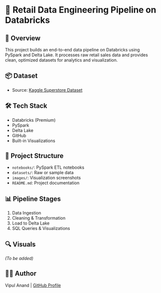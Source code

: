 # 🛒 Retail Data Engineering Pipeline on Databricks

## 🚀 Overview
This project builds an end-to-end data pipeline on Databricks using PySpark and Delta Lake. It processes raw retail sales data and provides clean, optimized datasets for analytics and visualization.

## 📦 Dataset
- Source: [Kaggle Superstore Dataset](https://www.kaggle.com/datasets/vivek468/superstore-dataset-final)

## 🛠️ Tech Stack
- Databricks (Premium)
- PySpark
- Delta Lake
- GitHub
- Built-in Visualizations

## 📂 Project Structure
- `notebooks/`: PySpark ETL notebooks
- `datasets/`: Raw or sample data
- `images/`: Visualization screenshots
- `README.md`: Project documentation

## 📊 Pipeline Stages
1. Data Ingestion
2. Cleaning & Transformation
3. Load to Delta Lake
4. SQL Queries & Visualizations

## 🔍 Visuals
*(To be added)*

## 👨‍💻 Author
Vipul Anand | [GitHub Profile](https://github.com/yourusername)
